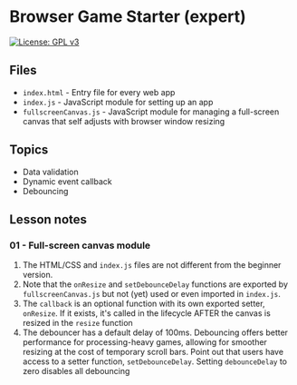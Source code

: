 # Browser Game Starter (expert)

[![License: GPL v3](https://img.shields.io/badge/License-GPLv3-blue.svg)](https://www.gnu.org/licenses/gpl-3.0)

## Files

* <code>index.html</code> - Entry file for every web app
* <code>index.js</code> - JavaScript module for setting up an app
* <code>fullscreenCanvas.js</code> - JavaScript module for managing a full-screen canvas that self adjusts with browser window resizing

## Topics

* Data validation
* Dynamic event callback
* Debouncing

## Lesson notes

### 01 - Full-screen canvas module

1. The HTML/CSS and <code>index.js</code> files are not different from the beginner version.
2. Note that the <code>onResize</code> and <code>setDebounceDelay</code> functions are exported by <code>fullscreenCanvas.js</code> but not (yet) used or even imported in <code>index.js</code>.
3. The <code>callback</code> is an optional function with its own exported setter, <code>onResize</code>. If it exists, it's called in the lifecycle AFTER the canvas is resized in the <code>resize</code> function
4. The debouncer has a default delay of 100ms. Debouncing offers better performance for processing-heavy games, allowing for smoother resizing at the cost of temporary scroll bars. Point out that users have access to a setter function, <code>setDebounceDelay</code>. Setting <code>debounceDelay</code> to zero disables all debouncing